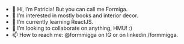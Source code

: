 - 👋 Hi, I’m Patricia! But you can call me Formiga.
- 👀 I’m interested in mostly books and interior decor.
- 🌱 I’m currently learning ReactJS.
- 💞️ I’m looking to collaborate on anything, HMU! :)
- 📫 How to reach me: @formmigga on IG or on linkedin /formmigga.

<!---
formigga/formigga is a ✨ special ✨ repository because its `README.md` (this file) appears on your GitHub profile.
You can click the Preview link to take a look at your changes.
--->
